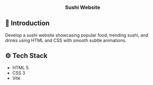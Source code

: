 


  <h3 align="center">Sushi Website</h3>

   
## <a name="introduction">🤖 Introduction</a>

Develop a sushi website showcasing popular food, trending sushi, and drinks using HTML and CSS with smooth subtle animations. 



## <a name="tech-stack">⚙️ Tech Stack</a>

- HTML 5
- CSS 3
- Vite


